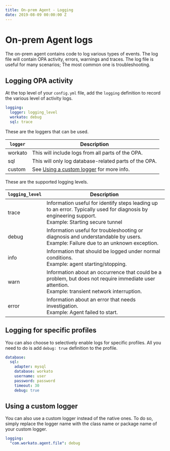 ```yaml
---
title: On-prem Agent - Logging
date: 2019-08-09 00:00:00 Z
---
```


# On-prem Agent logs
The on-prem agent contains code to log various types of events. The log file will contain OPA activity, errors, warnings and traces. The log file is useful for many scenarios; The most common one is troubleshooting.

## Logging OPA activity
At the top level of your `config.yml` file, add the `logging` definition to record the various level of activity logs.

```yml
logging:
  logger: logging_level
  workato: debug
  sql: trace
```

These are the loggers that can be used.

| `logger` | Description                                                        |
| -------- | ------------------------------------------------------------------ |
| workato  | This will include logs from all parts of the OPA.                  |
| sql      | This will only log database-related parts of the OPA.              |
| custom   | See [Using a custom logger](#using-a-custom-logger) for more info. |

These are the supported logging levels.

| `logging_level` | Description |
| --------------- | ----------- |
| trace           | Information useful for identify steps leading up to an error. Typically used for diagnosis by engineering support.<br>Example: Starting secure tunnel |
| debug           | Information useful for troubleshooting or diagnosis and understandable by users.<br>Example: Failure due to an unknown exception. |
| info            | Information that should be logged under normal conditions.<br>Example: agent starting/stopping. |
| warn            | Information about an occurrence that could be a problem, but does not require immediate user attention.<br>Example: transient network interruption. |
| error           | Information about an error that needs investigation.<br>Example: Agent failed to start. |

## Logging for specific profiles
You can also choose to selectively enable logs for specific profiles. All you need to do is add `debug: true` definition to the profile.

```yml
database:
  sql:
    adapter: mysql
    database: workato
    username: user
    password: password
    timeout: 30
    debug: true
```

## Using a custom logger
You can also use a custom logger instead of the native ones. To do so, simply replace the logger name with the class name or package name of your custom logger.

```yml
logging:
  "com.workato.agent.file": debug
```
